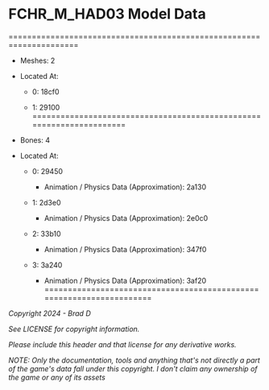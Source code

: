 # FCHR_M_HAD03 Model Data
=====================================================================

* Meshes: 2

* Located At:

  * 0: 18cf0

  * 1: 29100
=====================================================================

* Bones: 4

* Located At:

  * 0: 29450

    * Animation / Physics Data (Approximation): 2a130

  * 1: 2d3e0

    * Animation / Physics Data (Approximation): 2e0c0

  * 2: 33b10

    * Animation / Physics Data (Approximation): 347f0

  * 3: 3a240

    * Animation / Physics Data (Approximation): 3af20
=====================================================================

*Copyright 2024 - Brad D*

*See LICENSE for copyright information.*

*Please include this header and that license for any derivative works.*

*NOTE: Only the documentation, tools and anything that's not directly a part of the game's data fall under this copyright. I don't claim any ownership of the game or any of its assets*

